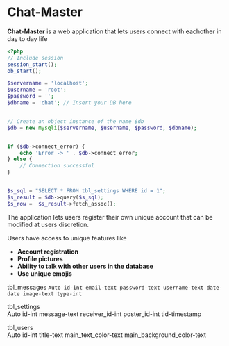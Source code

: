 # Chat-Master

**Chat-Master** is a web application that lets users connect with eachother in day to day life

```php
<?php
// Include session 
session_start();
ob_start();

$servername = 'localhost';
$username = 'root';
$password = '';
$dbname = 'chat'; // Insert your DB here


// Create an object instance of the name $db
$db = new mysqli($servername, $username, $password, $dbname);


if ($db->connect_error) {
    echo 'Error -> ' . $db->connect_error;
} else {
    // Connection successful
}


$s_sql = "SELECT * FROM tbl_settings WHERE id = 1";
$s_result = $db->query($s_sql);
$s_row =  $s_result->fetch_assoc();
```

The application lets users register their own unique account that can be modified at users discretion. 

Users have access to unique features like 


- **Account registration**
- **Profile pictures**
- **Ability to talk with other users in the database**
- **Use unique emojis** 

tbl_messages
`Auto
id-int
email-text
password-text
username-text
date-date
image-text
type-int`


	
tbl_settings					
Auto
id-int
message-text
receiver_id-int
poster_id-int
tid-timestamp



tbl_users					
Auto
id-int
title-text
main_text_color-text
main_background_color-text


